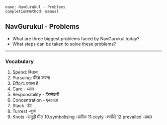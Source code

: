 ```ngMeta
name: NavGurukul - Problems
completionMethod: manual
```

## NavGurukul - Problems

* What are three biggest problems faced by NavGurukul today?
* What steps can be taken to solve these problems?

---

### Vocabulary

1. Spend: बिताना
2. Pursuing: पीछा करना
3. Effort: प्रयास है
4. Care - ध्यान
5. Responsibility - ज़िम्मेदारी
6. Concentration - एकाग्रता
7. Stack -ढेर
8. Turrest -बुर्ज
9. Knots -समुद्री मील
10.symbolising -प्रतीक
11.coyly -शर्मीले
12.prevailed -प्रबल
